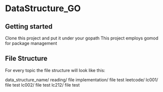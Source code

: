 # DataStructure_GO

## Getting started
Clone this project and put it under your gopath
This project employs gomod for package management

## File Structure
For every topic the file structure will look like this:

data_structure_name/
        reading/
            file
        implementation/
            file
            test
        leetcode/
            lc001/
               file
               test
            lc002/
               file
               test
            lc212/
               file
               test
